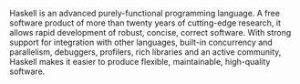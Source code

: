 Haskell is an advanced purely-functional programming language. A
free software product of more than twenty years of cutting-edge
research, it allows rapid development of robust, concise, correct
software. With strong support for integration with other languages,
built-in concurrency and parallelism, debuggers, profilers, rich
libraries and an active community, Haskell makes it easier to produce
flexible, maintainable, high-quality software.
